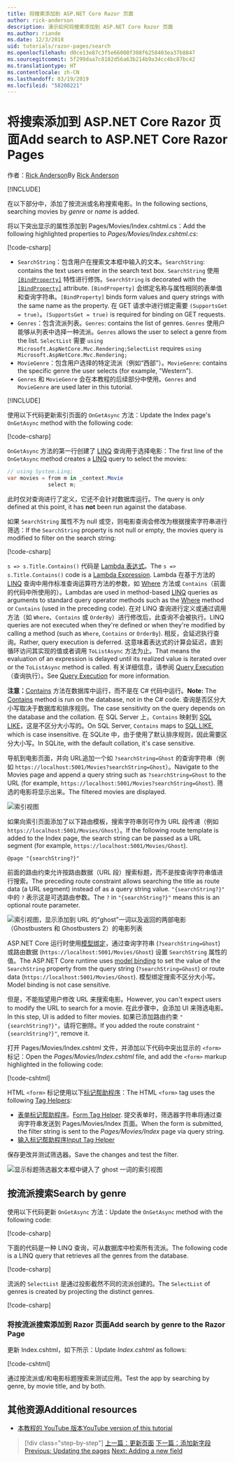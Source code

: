 ```yaml
---
title: 将搜索添加到 ASP.NET Core Razor 页面
author: rick-anderson
description: 演示如何将搜索添加到 ASP.NET Core Razor 页面
ms.author: riande
ms.date: 12/3/2018
uid: tutorials/razor-pages/search
ms.openlocfilehash: d0ce13e87c3f5e66008f308f6258403ea37b8847
ms.sourcegitcommit: 5f299daa7c8102d56a63b214b9a34cc4bc87bc42
ms.translationtype: HT
ms.contentlocale: zh-CN
ms.lasthandoff: 03/19/2019
ms.locfileid: "58208221"
---
```

# <a name="add-search-to-aspnet-core-razor-pages"></a><span data-ttu-id="fda47-103">将搜索添加到 ASP.NET Core Razor 页面</span><span class="sxs-lookup"><span data-stu-id="fda47-103">Add search to ASP.NET Core Razor Pages</span></span>

<span data-ttu-id="fda47-104">作者：[Rick Anderson](https://twitter.com/RickAndMSFT)</span><span class="sxs-lookup"><span data-stu-id="fda47-104">By [Rick Anderson](https://twitter.com/RickAndMSFT)</span></span>

[!INCLUDE[](~/includes/rp/download.md)]

<span data-ttu-id="fda47-105">在以下部分中，添加了按流派或名称搜索电影。</span><span class="sxs-lookup"><span data-stu-id="fda47-105">In the following sections, searching movies by *genre* or *name* is added.</span></span>

<span data-ttu-id="fda47-106">将以下突出显示的属性添加到 Pages/Movies/Index.cshtml.cs：</span><span class="sxs-lookup"><span data-stu-id="fda47-106">Add the following highlighted properties to *Pages/Movies/Index.cshtml.cs*:</span></span>

[!code-csharp[](razor-pages-start/sample/RazorPagesMovie22/Pages/Movies/Index.cshtml.cs?name=snippet_newProps&highlight=11-999)]

* <span data-ttu-id="fda47-107">`SearchString`：包含用户在搜索文本框中输入的文本。</span><span class="sxs-lookup"><span data-stu-id="fda47-107">`SearchString`: contains the text users enter in the search text box.</span></span> <span data-ttu-id="fda47-108">`SearchString` 使用 [`[BindProperty]`](/dotnet/api/microsoft.aspnetcore.mvc.bindpropertyattribute) 特性进行修饰。</span><span class="sxs-lookup"><span data-stu-id="fda47-108">`SearchString` is decorated with the [`[BindProperty]`](/dotnet/api/microsoft.aspnetcore.mvc.bindpropertyattribute) attribute.</span></span> <span data-ttu-id="fda47-109">`[BindProperty]` 会绑定名称与属性相同的表单值和查询字符串。</span><span class="sxs-lookup"><span data-stu-id="fda47-109">`[BindProperty]` binds form values and query strings with the same name as the property.</span></span> <span data-ttu-id="fda47-110">在 GET 请求中进行绑定需要 `(SupportsGet = true)`。</span><span class="sxs-lookup"><span data-stu-id="fda47-110">`(SupportsGet = true)` is required for binding on GET requests.</span></span>
* <span data-ttu-id="fda47-111">`Genres`：包含流派列表。</span><span class="sxs-lookup"><span data-stu-id="fda47-111">`Genres`: contains the list of genres.</span></span> <span data-ttu-id="fda47-112">`Genres` 使用户能够从列表中选择一种流派。</span><span class="sxs-lookup"><span data-stu-id="fda47-112">`Genres` allows the user to select a genre from the list.</span></span> <span data-ttu-id="fda47-113">`SelectList` 需要 `using Microsoft.AspNetCore.Mvc.Rendering;`</span><span class="sxs-lookup"><span data-stu-id="fda47-113">`SelectList` requires `using Microsoft.AspNetCore.Mvc.Rendering;`</span></span>
* <span data-ttu-id="fda47-114">`MovieGenre`：包含用户选择的特定流派（例如“西部”）。</span><span class="sxs-lookup"><span data-stu-id="fda47-114">`MovieGenre`: contains the specific genre the user selects (for example, "Western").</span></span>
* <span data-ttu-id="fda47-115">`Genres` 和 `MovieGenre` 会在本教程的后续部分中使用。</span><span class="sxs-lookup"><span data-stu-id="fda47-115">`Genres` and `MovieGenre` are used later in this tutorial.</span></span>

[!INCLUDE[](~/includes/bind-get.md)]

<span data-ttu-id="fda47-116">使用以下代码更新索引页面的 `OnGetAsync` 方法：</span><span class="sxs-lookup"><span data-stu-id="fda47-116">Update the Index page's `OnGetAsync` method with the following code:</span></span>

[!code-csharp[](razor-pages-start/sample/RazorPagesMovie22/Pages/Movies/Index.cshtml.cs?name=snippet_1stSearch)]

<span data-ttu-id="fda47-117">`OnGetAsync` 方法的第一行创建了 [LINQ](/dotnet/csharp/programming-guide/concepts/linq/) 查询用于选择电影：</span><span class="sxs-lookup"><span data-stu-id="fda47-117">The first line of the `OnGetAsync` method creates a [LINQ](/dotnet/csharp/programming-guide/concepts/linq/) query to select the movies:</span></span>

```csharp
// using System.Linq;
var movies = from m in _context.Movie
             select m;
```

<span data-ttu-id="fda47-118">此时仅对查询进行了定义，它还不会针对数据库运行。</span><span class="sxs-lookup"><span data-stu-id="fda47-118">The query is *only* defined at this point, it has **not** been run against the database.</span></span>

<span data-ttu-id="fda47-119">如果 `SearchString` 属性不为 null 或空，则电影查询会修改为根据搜索字符串进行筛选：</span><span class="sxs-lookup"><span data-stu-id="fda47-119">If the `SearchString` property is not null or empty, the movies query is modified to filter on the search string:</span></span>

[!code-csharp[](razor-pages-start/sample/RazorPagesMovie22/Pages/Movies/Index.cshtml.cs?name=snippet_SearchNull)]

<span data-ttu-id="fda47-120">`s => s.Title.Contains()` 代码是 [Lambda 表达式](/dotnet/csharp/programming-guide/statements-expressions-operators/lambda-expressions)。</span><span class="sxs-lookup"><span data-stu-id="fda47-120">The `s => s.Title.Contains()` code is a [Lambda Expression](/dotnet/csharp/programming-guide/statements-expressions-operators/lambda-expressions).</span></span> <span data-ttu-id="fda47-121">Lambda 在基于方法的 [LINQ](/dotnet/csharp/programming-guide/concepts/linq/) 查询中用作标准查询运算符方法的参数，如 [Where](/dotnet/csharp/programming-guide/concepts/linq/query-syntax-and-method-syntax-in-linq) 方法或 `Contains`（前面的代码中所使用的）。</span><span class="sxs-lookup"><span data-stu-id="fda47-121">Lambdas are used in method-based [LINQ](/dotnet/csharp/programming-guide/concepts/linq/) queries as arguments to standard query operator methods such as the [Where](/dotnet/csharp/programming-guide/concepts/linq/query-syntax-and-method-syntax-in-linq) method or `Contains` (used in the preceding code).</span></span> <span data-ttu-id="fda47-122">在对 LINQ 查询进行定义或通过调用方法（如 `Where`、`Contains` 或 `OrderBy`）进行修改后，此查询不会被执行。</span><span class="sxs-lookup"><span data-stu-id="fda47-122">LINQ queries are not executed when they're defined or when they're modified by calling a method (such as `Where`, `Contains`  or `OrderBy`).</span></span> <span data-ttu-id="fda47-123">相反，会延迟执行查询。</span><span class="sxs-lookup"><span data-stu-id="fda47-123">Rather, query execution is deferred.</span></span> <span data-ttu-id="fda47-124">这意味着表达式的计算会延迟，直到循环访问其实现的值或者调用 `ToListAsync` 方法为止。</span><span class="sxs-lookup"><span data-stu-id="fda47-124">That means the evaluation of an expression is delayed until its realized value is iterated over or the `ToListAsync` method is called.</span></span> <span data-ttu-id="fda47-125">有关详细信息，请参阅 [Query Execution](/dotnet/framework/data/adonet/ef/language-reference/query-execution)（查询执行）。</span><span class="sxs-lookup"><span data-stu-id="fda47-125">See [Query Execution](/dotnet/framework/data/adonet/ef/language-reference/query-execution) for more information.</span></span>

<span data-ttu-id="fda47-126">**注意：**[Contains](/dotnet/api/system.data.objects.dataclasses.entitycollection-1.contains) 方法在数据库中运行，而不是在 C# 代码中运行。</span><span class="sxs-lookup"><span data-stu-id="fda47-126">**Note:** The [Contains](/dotnet/api/system.data.objects.dataclasses.entitycollection-1.contains) method is run on the database, not in the C# code.</span></span> <span data-ttu-id="fda47-127">查询是否区分大小写取决于数据库和排序规则。</span><span class="sxs-lookup"><span data-stu-id="fda47-127">The case sensitivity on the query depends on the database and the collation.</span></span> <span data-ttu-id="fda47-128">在 SQL Server 上，`Contains` 映射到 [SQL LIKE](/sql/t-sql/language-elements/like-transact-sql)，这是不区分大小写的。</span><span class="sxs-lookup"><span data-stu-id="fda47-128">On SQL Server, `Contains` maps to [SQL LIKE](/sql/t-sql/language-elements/like-transact-sql), which is case insensitive.</span></span> <span data-ttu-id="fda47-129">在 SQLite 中，由于使用了默认排序规则，因此需要区分大小写。</span><span class="sxs-lookup"><span data-stu-id="fda47-129">In SQLite, with the default collation, it's case sensitive.</span></span>

<span data-ttu-id="fda47-130">导航到电影页面，并向 URL追加一个如 `?searchString=Ghost` 的查询字符串（例如 `https://localhost:5001/Movies?searchString=Ghost`）。</span><span class="sxs-lookup"><span data-stu-id="fda47-130">Navigate to the Movies page and append a query string such as `?searchString=Ghost` to the URL (for example, `https://localhost:5001/Movies?searchString=Ghost`).</span></span> <span data-ttu-id="fda47-131">筛选的电影将显示出来。</span><span class="sxs-lookup"><span data-stu-id="fda47-131">The filtered movies are displayed.</span></span>

![索引视图](search/_static/ghost.png)

<span data-ttu-id="fda47-133">如果向索引页面添加了以下路由模板，搜索字符串则可作为 URL 段传递（例如 `https://localhost:5001/Movies/Ghost`）。</span><span class="sxs-lookup"><span data-stu-id="fda47-133">If the following route template is added to the Index page, the search string can be passed as a URL segment (for example, `https://localhost:5001/Movies/Ghost`).</span></span>

```cshtml
@page "{searchString?}"
```

<span data-ttu-id="fda47-134">前面的路由约束允许按路由数据（URL 段）搜索标题，而不是按查询字符串值进行搜索。</span><span class="sxs-lookup"><span data-stu-id="fda47-134">The preceding route constraint allows searching the title as route data (a URL segment) instead of as a query string value.</span></span>  <span data-ttu-id="fda47-135">`"{searchString?}"` 中的 `?` 表示这是可选路由参数。</span><span class="sxs-lookup"><span data-stu-id="fda47-135">The `?` in `"{searchString?}"` means this is an optional route parameter.</span></span>

![索引视图，显示添加到 URL 的“ghost”一词以及返回的两部电影（Ghostbusters 和 Ghostbusters 2）的电影列表](search/_static/g2.png)

<span data-ttu-id="fda47-137">ASP.NET Core 运行时使用[模型绑定](xref:mvc/models/model-binding)，通过查询字符串 (`?searchString=Ghost`) 或路由数据 (`https://localhost:5001/Movies/Ghost`) 设置 `SearchString` 属性的值。</span><span class="sxs-lookup"><span data-stu-id="fda47-137">The ASP.NET Core runtime uses [model binding](xref:mvc/models/model-binding) to set the value of the `SearchString` property from the query string (`?searchString=Ghost`) or route data (`https://localhost:5001/Movies/Ghost`).</span></span> <span data-ttu-id="fda47-138">模型绑定搜索不区分大小写。</span><span class="sxs-lookup"><span data-stu-id="fda47-138">Model binding is not case sensitive.</span></span>

<span data-ttu-id="fda47-139">但是，不能指望用户修改 URL 来搜索电影。</span><span class="sxs-lookup"><span data-stu-id="fda47-139">However, you can't expect users to modify the URL to search for a movie.</span></span> <span data-ttu-id="fda47-140">在此步骤中，会添加 UI 来筛选电影。</span><span class="sxs-lookup"><span data-stu-id="fda47-140">In this step, UI is added to filter movies.</span></span> <span data-ttu-id="fda47-141">如果已添加路由约束 `"{searchString?}"`，请将它删除。</span><span class="sxs-lookup"><span data-stu-id="fda47-141">If you added the route constraint `"{searchString?}"`, remove it.</span></span>

<span data-ttu-id="fda47-142">打开 Pages/Movies/Index.cshtml 文件，并添加以下代码中突出显示的 `<form>` 标记：</span><span class="sxs-lookup"><span data-stu-id="fda47-142">Open the *Pages/Movies/Index.cshtml* file, and add the `<form>` markup highlighted in the following code:</span></span>

[!code-cshtml[](razor-pages-start/sample/RazorPagesMovie22/Pages/Movies/Index2.cshtml?highlight=14-19&range=1-22)]

<span data-ttu-id="fda47-143">HTML `<form>` 标记使用以下[标记帮助程序](xref:mvc/views/tag-helpers/intro)：</span><span class="sxs-lookup"><span data-stu-id="fda47-143">The HTML `<form>` tag uses the following [Tag Helpers](xref:mvc/views/tag-helpers/intro):</span></span>

* <span data-ttu-id="fda47-144">[表单标记帮助程序](xref:mvc/views/working-with-forms#the-form-tag-helper)。</span><span class="sxs-lookup"><span data-stu-id="fda47-144">[Form Tag Helper](xref:mvc/views/working-with-forms#the-form-tag-helper).</span></span> <span data-ttu-id="fda47-145">提交表单时，筛选器字符串将通过查询字符串发送到 Pages/Movies/Index 页面。</span><span class="sxs-lookup"><span data-stu-id="fda47-145">When the form is submitted, the filter string is sent to the *Pages/Movies/Index* page via query string.</span></span>
* [<span data-ttu-id="fda47-146">输入标记帮助程序</span><span class="sxs-lookup"><span data-stu-id="fda47-146">Input Tag Helper</span></span>](xref:mvc/views/working-with-forms#the-input-tag-helper)

<span data-ttu-id="fda47-147">保存更改并测试筛选器。</span><span class="sxs-lookup"><span data-stu-id="fda47-147">Save the changes and test the filter.</span></span>

![显示标题筛选器文本框中键入了 ghost 一词的索引视图](search/_static/filter.png)

## <a name="search-by-genre"></a><span data-ttu-id="fda47-149">按流派搜索</span><span class="sxs-lookup"><span data-stu-id="fda47-149">Search by genre</span></span>

<span data-ttu-id="fda47-150">使用以下代码更新 `OnGetAsync` 方法：</span><span class="sxs-lookup"><span data-stu-id="fda47-150">Update the `OnGetAsync` method with the following code:</span></span>

[!code-csharp[](razor-pages-start/sample/RazorPagesMovie22/Pages/Movies/Index.cshtml.cs?name=snippet_SearchGenre)]

<span data-ttu-id="fda47-151">下面的代码是一种 LINQ 查询，可从数据库中检索所有流派。</span><span class="sxs-lookup"><span data-stu-id="fda47-151">The following code is a LINQ query that retrieves all the genres from the database.</span></span>

[!code-csharp[](razor-pages-start/sample/RazorPagesMovie22/Pages/Movies/Index.cshtml.cs?name=snippet_LINQ)]

<span data-ttu-id="fda47-152">流派的 `SelectList` 是通过投影截然不同的流派创建的。</span><span class="sxs-lookup"><span data-stu-id="fda47-152">The `SelectList` of genres is created by projecting the distinct genres.</span></span>

[!code-csharp[](razor-pages-start/sample/RazorPagesMovie22/Pages/Movies/Index.cshtml.cs?name=snippet_SelectList)]

### <a name="add-search-by-genre-to-the-razor-page"></a><span data-ttu-id="fda47-153">将按流派搜索添加到 Razor 页面</span><span class="sxs-lookup"><span data-stu-id="fda47-153">Add search by genre to the Razor Page</span></span>

<span data-ttu-id="fda47-154">更新 Index.cshtml，如下所示：</span><span class="sxs-lookup"><span data-stu-id="fda47-154">Update *Index.cshtml* as follows:</span></span>

[!code-cshtml[](razor-pages-start/sample/RazorPagesMovie22/Pages/Movies/IndexFormGenreNoRating.cshtml?highlight=16-18&range=1-26)]

<span data-ttu-id="fda47-155">通过按流派或/和电影标题搜索来测试应用。</span><span class="sxs-lookup"><span data-stu-id="fda47-155">Test the app by searching by genre, by movie title, and by both.</span></span>

## <a name="additional-resources"></a><span data-ttu-id="fda47-156">其他资源</span><span class="sxs-lookup"><span data-stu-id="fda47-156">Additional resources</span></span>

* [<span data-ttu-id="fda47-157">本教程的 YouTube 版本</span><span class="sxs-lookup"><span data-stu-id="fda47-157">YouTube version of this tutorial</span></span>](https://youtu.be/4B6pHtdyo08)

> [!div class="step-by-step"]
> <span data-ttu-id="fda47-158">[上一篇：更新页面](xref:tutorials/razor-pages/da1)
> [下一篇：添加新字段](xref:tutorials/razor-pages/new-field)</span><span class="sxs-lookup"><span data-stu-id="fda47-158">[Previous: Updating the pages](xref:tutorials/razor-pages/da1)
[Next: Adding a new field](xref:tutorials/razor-pages/new-field)</span></span>
